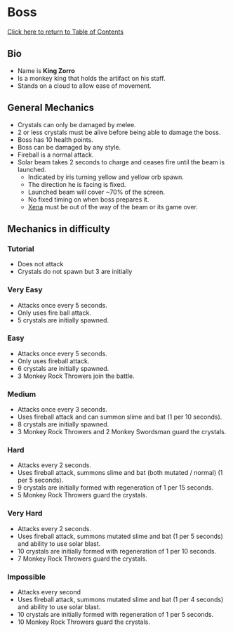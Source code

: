 # Boss
[Click here to return to Table of Contents](https://github.com/DragonMeme/CS302_Group7_Java/blob/master/README.md)
## Bio
* Name is **King Zorro**
* Is a monkey king that holds the artifact on his staff.
* Stands on a cloud to allow ease of movement.
## General Mechanics
* Crystals can only be damaged by melee.
* 2 or less crystals must be alive before being able to damage the boss.
* Boss has 10 health points.
* Boss can be damaged by any style.
* Fireball is a normal attack.
* Solar beam takes 2 seconds to charge and ceases fire until the beam is launched.
  * Indicated by iris turning yellow and yellow orb spawn.
  * The direction he is facing is fixed.
  * Launched beam will cover ~70% of the screen.
  * No fixed timing on when boss prepares it.
  * [Xena](https://github.com/DragonMeme/CS302_Group7_Java/edit/master/plans/protagonist.md) must be out of the way of the beam or its game over.
## Mechanics in difficulty
### Tutorial
* Does not attack
* Crystals do not spawn but 3 are initially

### Very Easy
* Attacks once every 5 seconds.
* Only uses fire ball attack.
* 5 crystals are initially spawned.

### Easy
* Attacks once every 5 seconds.
* Only uses fireball attack.
* 6 crystals are initially spawned.
* 3 Monkey Rock Throwers join the battle.

### Medium
* Attacks once every 3 seconds.
* Uses fireball attack and can summon slime and bat (1 per 10 seconds).
* 8 crystals are initially spawned.
* 3 Monkey Rock Throwers and 2 Monkey Swordsman guard the crystals.

### Hard
* Attacks every 2 seconds.
* Uses fireball attack, summons slime and bat (both mutated / normal) (1 per 5 seconds).
* 9 crystals are initially formed with regeneration of 1 per 15 seconds.
* 5 Monkey Rock Throwers guard the crystals.

### Very Hard
* Attacks every 2 seconds.
* Uses fireball attack, summons mutated slime and bat (1 per 5 seconds) and ability to use solar blast.
* 10 crystals are initially formed with regeneration of 1 per 10 seconds.
* 7 Monkey Rock Throwers guard the crystals.

### Impossible
* Attacks every second
* Uses fireball attack, summons mutated slime and bat (1 per 4 seconds) and ability to use solar blast.
* 10 crystals are initially formed with regeneration of 1 per 5 seconds.
* 10 Monkey Rock Throwers guard the crystals.
